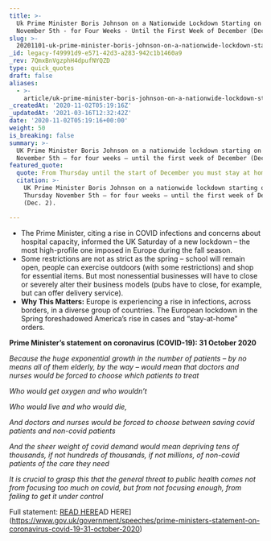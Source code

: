 ```yaml
---
title: >-
  Uk Prime Minister Boris Johnson on a Nationwide Lockdown Starting on Thursday
  November 5th - for Four Weeks - Until the First Week of December (Dec. 2).
slug: >-
  20201101-uk-prime-minister-boris-johnson-on-a-nationwide-lockdown-starting-on-thursday-november-5th-for-four-weeks-until-the-first-week-of-december-dec-2
_id: legacy-f49991d9-e571-42d3-a283-942c1b1460a9
_rev: 7QmxBnVgzphH4dpufNYQZD
type: quick_quotes
draft: false
aliases:
  - >-
    article/uk-prime-minister-boris-johnson-on-a-nationwide-lockdown-starting-on-thursday-november-5th-for-four-weeks-until-the-first-week-of-december-dec-2/
_createdAt: '2020-11-02T05:19:16Z'
_updatedAt: '2021-03-16T12:32:42Z'
date: '2020-11-02T05:19:16+00:00'
weight: 50
is_breaking: false
summary: >-
  UK Prime Minister Boris Johnson on a nationwide lockdown starting on Thursday
  November 5th – for four weeks – until the first week of December (Dec. 2).
featured_quote:
  quote: From Thursday until the start of December you must stay at home.
  citation: >-
    UK Prime Minister Boris Johnson on a nationwide lockdown starting on
    Thursday November 5th – for four weeks – until the first week of December
    (Dec. 2).

---
```

* The Prime Minister, citing a rise in COVID infections and concerns about hospital capacity, informed the UK Saturday of a new lockdown – the most high-profile one imposed in Europe during the fall season.
* Some restrictions are not as strict as the spring – school will remain open, people can exercise outdoors (with some restrictions) and shop for essential items. But most nonessential businesses will have to close or severely alter their business models (pubs have to close, for example, but can offer delivery service).
* **Why This Matters:** Europe is experiencing a rise in infections, across borders, in a diverse group of countries. The European lockdown in the Spring foreshadowed America’s rise in cases and “stay-at-home” orders.

**Prime Minister’s statement on coronavirus (COVID-19): 31 October 2020**

_Because the huge exponential growth in the number of patients – by no means all of them elderly, by the way – would mean that doctors and nurses would be forced to choose which patients to treat_

_Who would get oxygen and who wouldn’t_

_Who would live and who would die,_

_And doctors and nurses would be forced to choose between saving covid patients and non-covid patients_

_And the sheer weight of covid demand would mean depriving tens of thousands, if not hundreds of thousands, if not millions, of non-covid patients of the care they need_

_It is crucial to grasp this that the general threat to public health comes not from focusing too much on covid, but from not focusing enough, from failing to get it under control_

Full statement: [READ HERE](https://www.gov.uk/government/speeches/prime-ministers-statement-on-coronavirus-covid-19-31-october-2020)AD HERE](https://www.gov.uk/government/speeches/prime-ministers-statement-on-coronavirus-covid-19-31-october-2020)